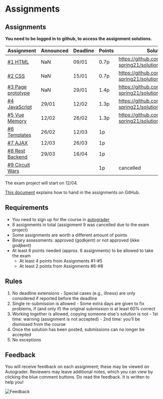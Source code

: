 # Assignments


## Assignments

**You need to be logged in to github, to access the assignment solutions.**

| Assignment | Announced | Deadline | Points | Solution |
| --- | --- | --- | --- | --- |
| [#1 HTML](assignment-1/) | NaN | 09/01 | 0.7p | https://github.com/dat310-spring21/solutions/tree/master/1 |
| [#2 CSS](assignment-2/) | NaN | 15/01 | 0.7p | https://github.com/dat310-spring21/solutions/tree/master/2 |
| [#3 Page prototype](assignment-3/) | NaN | 29/01 | 1.4p | https://github.com/dat310-spring21/solutions/tree/master/3 |
| [#4 JavaScript](assignment-4/) | 29/01 | 12/02 | 1.3p | https://github.com/dat310-spring21/solutions/tree/master/4 |
| [#5 Vue Memory](assignment-5/) | 12/02 | 26/02 | 1.3p | https://github.com/dat310-spring21/solutions/tree/master/5 |
| [#6 Templates](assignment-6/) | 26/02 | 12/03 | 1p |  |
| [#7 AJAX](assignment-7/) | 12/03 | 26/03 | 1p |  |
| [#8 Rest Backend](assignment-8/) | 29/03 | 16/04 | 1p |  |
| [#9 Circuit Wars](assignment-9/) |  |  | 1p | cancelled |

The exam project will start on 12/04.


[This document](https://github.com/dat310-spring21/course-info/blob/master/autograder.md) explains how to hand in the assignments on GitHub.

## Requirements

  - You need to sign up for the course in [autograder](https://uis.itest.run)
  - 8 assignments in total (assignment 9 was cancelled due to the exam project)
  - Some assignments are worth a different amount of points
  - Binary assessments: approved (godkjent) or not approved (ikke godjkent)
  - At least 6 points needed (approx. 6 assignments) to be allowed to take the exam
    - At least 4 points from Assignments #1-#5
    - At least 2 points from Assignments #6-#8

## Rules

  1. No deadline extensions
    - Special cases (e.g., illness) are only considered if reported before the deadline
  2. Single re-submission is allowed
    - Some extra days are given to fix problems, if (and only if) the original submission is at least 60% correct
  3. Working together is allowed, copying someone else's solution is not
    - 1st time: warning (assignment is not accepted)
    - 2nd time: you’ll be dismissed from the course
  4. Once the solution has been posted, submissions can no longer be accepted
  5. No exceptions


## Feedback

You will receive feedback on each assignment; these may be viewed on Autograder. Reviewers may leave additional notes, which you can view by clicking the blue comment buttons.
Do read the feedback. It is written to help you!

![Feedback](assignments_feedback.png)

